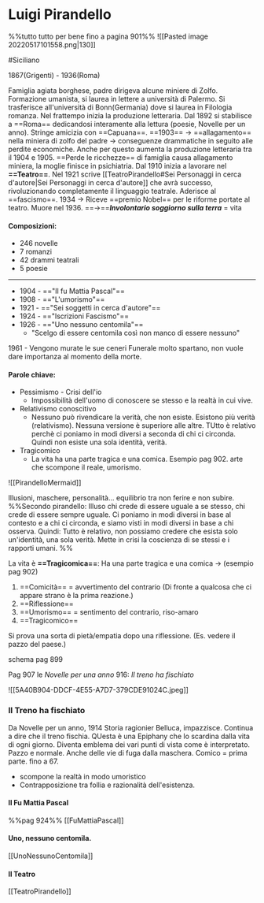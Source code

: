 # Luigi Pirandello 
%%tutto tutto per bene fino a pagina 901%%
![[Pasted image 20220517101558.png|130]]

#Siciliano

1867(Grigenti) - 1936(Roma)

Famiglia agiata borghese, padre dirigeva alcune miniere di Zolfo. 
Formazione umanista, si laurea in lettere a università di Palermo.
Si trasferisce all'università di Bonn(Germania) dove si laurea in Filologia romanza. Nel frattempo inizia la produzione letteraria. 
Dal 1892 si stabilisce a ==Roma== dedicandosi interamente alla lettura (poesie, Novelle per un anno). Stringe amicizia con ==Capuana==. 
==1903== -> ==allagamento== nella miniera di zolfo del padre -> conseguenze drammatiche in seguito alle perdite economiche. Anche per questo aumenta la produzione letteraria tra il 1904 e 1905. 
==Perde le ricchezze== di famiglia causa allagamento miniera, la moglie finisce in psichiatria. 
Dal 1910 inizia a lavorare nel **==Teatro==**. Nel 1921 scrive [[TeatroPirandello#Sei Personaggi in cerca d'autore|Sei Personaggi in cerca d'autore]] che avrà successo, rivoluzionando completamente il linguaggio teatrale. 
Aderisce al ==fascismo==. 
1934 -> Riceve ==premio Nobel== per le riforme portate al teatro. 
Muore nel 1936.
==->==***Involontario soggiorno sulla terra*** = vita 

#### Composizioni:
- 246 novelle
- 7 romanzi 
- 42 drammi teatrali
- 5 poesie 
---

- 1904 - =="Il fu Mattia Pascal"==
- 1908 - =="L'umorismo"==
- 1921 - =="Sei soggetti in cerca d'autore"==
- 1924 - =="Iscrizioni Fascismo"==
- 1926 - =="Uno nessuno centomila"==
	- "Scelgo di essere centomila così non manco di essere nessuno"

1961 - Vengono murate le sue ceneri 
Funerale molto spartano, non vuole dare importanza al momento della morte. 

#### Parole chiave: 
- Pessimismo - Crisi dell'io
	- Impossibilità dell'uomo di conoscere se stesso e la realtà in cui vive. 
- Relativismo conoscitivo
	- Nessuno può rivendicare la verità, che non esiste. Esistono più verità (relativismo). Nessuna versione è superiore alle altre. TUtto è relativo perchè ci poniamo in modi diversi a seconda di chi ci circonda. Quindi non esiste una sola identità, verità. 
- Tragicomico
	- La vita ha una parte tragica e una comica. Esempio pag 902. arte che scompone il reale, umorismo.

![[PirandelloMermaid]]


Illusioni, maschere, personalità...
equilibrio tra non ferire e non subire. 
%%Secondo pirandello: Illuso chi crede di essere uguale a se stesso, chi crede di essere sempre uguale. Ci poniamo in modi diversi in base al contesto e a chi ci circonda, e siamo visti in modi diversi in base a chi osserva. 
Quindi: Tutto è relativo, non possiamo credere che esista solo un'identità, una sola verità. Mette in crisi la coscienza di se stessi e i rapporti umani. %%

La vita è **==Tragicomica==**: Ha una parte tragica e una comica -> 
(esempio pag 902)
1. ==Comicità== = avvertimento del contrario (Di fronte a qualcosa che ci appare strano è la prima reazione.)
2. ==Riflessione==
3. ==Umorismo== = sentimento del contrario, riso-amaro
4. ==Tragicomico== 

Si prova una sorta di pietà/empatia dopo una riflessione. (Es. vedere il pazzo del paese.)

schema pag 899

Pag 907 le *Novelle per una anno*
916: *Il treno ha fischiato*

![[5A40B904-DDCF-4E55-A7D7-379CDE91024C.jpeg]]

### Il Treno ha fischiato
Da Novelle per un anno, 1914 
Storia ragionier Belluca, impazzisce. Continua a dire che il treno fischia. QUesta  è una Epiphany che lo scardina dalla vita di ogni giorno. Diventa emblema dei vari punti di vista come è interpretato. Pazzo e normale. Anche delle vie di fuga dalla maschera. 
Comico = prima parte. fino a 67. 
- scompone la realtà in modo umoristico
- Contrapposizione tra follia e razionalità dell'esistenza. 
#### Il Fu Mattia Pascal 
%%pag 924%%
[[FuMattiaPascal]]

#### Uno, nessuno centomila. 
[[UnoNessunoCentomila]]

#### Il Teatro
[[TeatroPirandello]]